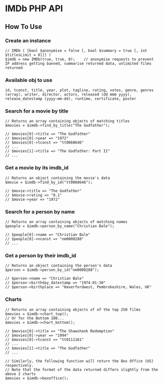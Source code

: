 # IMDb PHP API

## How To Use

### Create an instance

    // IMDb ( [bool $anonymise = false [, bool $summary = true [, int $titlesLimit = 0]]] )
    $imdb = new IMDb(true, true, 0);	// anonymise requests to prevent IP address getting banned, summarise returned data, unlimited films returned

### Available obj to use
    
    id, tconst, title, year, plot, tagline, rating, votes, genre, genres (array), writer, director, actors, released (dd mmm yyyy), release_datestamp (yyyy-mm-dd), runtime, certificate, poster

### Search for a movie by title

    // Returns an array containing objects of matching titles
    $movies = $imdb->find_by_title("The Godfather"); 
    
    // $movies[0]->title => "The Godfather"
    // $movies[0]->year => "1972"
    // $movies[0]->tconst => "tt0068646"
    // ... 
    // $movies[1]->title => "The Godfather: Part II"
    // ...

### Get a movie by its imdb_id

    // Returns an object containing the movie's data
    $movie = $imdb->find_by_id("tt0068646");

    // $movie->title => "The Godfather"
    // $movie->rating => "8.1"
    // $movie->year => "1972"

### Search for a person by name

    // Returns an array containing objects of matching names
    $people = $imdb->person_by_name("Christian Bale"); 
    
    // $people[0]->name => "Christian Bale"
    // $people[0]->nconst => "nm0000288"
    // ... 

### Get a person by their imdb_id

    // Returns an object containing the person's data
    $person = $imdb->person_by_id("nm0000288");

    // $person->name => "Christian Bale"
    // $person->birthday_datestamp => "1974-01-30"
    // $person->birthplace => "Haverfordwest, Pembrokeshire, Wales, UK"
    
### Charts

    // Returns an array containing objects of of the top 250 films
    $movies = $imdb->chart_top();
    // Or for the Bottom 100...
    $movies = $imdb->chart_bottom();
    
    // $movies[0]->title => "The Shawshank Redemption"
    // $movies[0]->year => "1994"
    // $movies[0]->tconst => "tt0111161"
    // ... 
    // $movies[1]->title => "The Godfather"
    // ...
    
    // Similarly, the following function will return the Box Office (US) respectively.
    // Note that the format of the data returned differs slightly from the above 2 charts
    $movies = $imdb->boxoffice();
    
